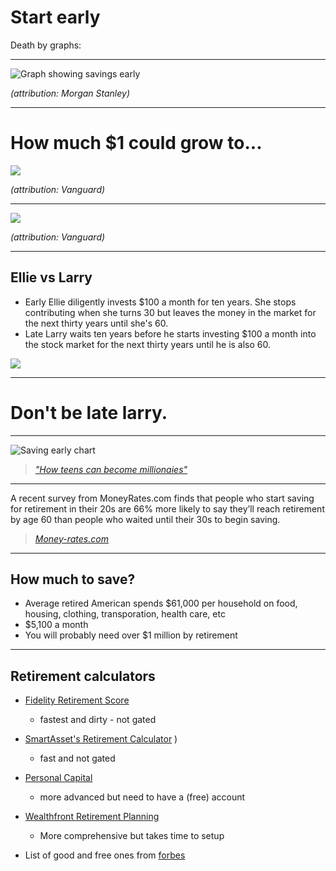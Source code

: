 # Start early

Death by graphs:

---

![Graph showing savings early](https://cdn.lifehack.org/wp-content/uploads/2015/01/screen-shot-2014-03-20-at-6.11.30-pm.jpg)

<cite>(attribution: Morgan Stanley)</cite>

---

# How much $1 could grow to...

![](https://investor.vanguard.com/ts/images/custom/Chart_Retirement_Saving_A_Dollar_002.png)

<cite>(attribution: Vanguard)</cite>

---

![](https://investor.vanguard.com/ts/images/custom/Chart_Retirement_Saving_More_002.png)

<cite>(attribution: Vanguard)</cite>

---

## Ellie vs Larry

- Early Ellie diligently invests $100 a month for ten years. She stops contributing when she turns 30 but leaves the money in the market for the next thirty years until she's 60.
- Late Larry waits ten years before he starts investing $100 a month into the stock market for the next thirty years until he is also 60.

![](https://135706-409518-2-raikfcquaxqncofqfm.stackpathdns.com/wp-content/uploads/2016/01/ellie-vs-larry.png)

---

# Don't be late larry.

---

![Saving early chart](https://cdn.ramseysolutions.net/media/common_images/article_images/ai/ai_115584-2.jpg)

> <cite>["How teens can become millionaies"](https://www.daveramsey.com/blog/how-teens-can-become-millionaires/)</cite>


---

A recent survey from MoneyRates.com finds that people who start saving for retirement in their 20s are 66% more likely to say they’ll reach retirement by age 60 than people who waited until their 30s to begin saving. 

> <cite>[Money-rates.com](http://www.money-rates.com/research-center/early-retirement-savings.htm)</cite>

--- 

## How much to save?

- Average retired American spends $61,000 per household on food, housing, clothing, transporation, health care, etc
- $5,100 a month
- You will probably need over $1 million by retirement

 --- 

 ## Retirement calculators
- [Fidelity Retirement Score](https://www.fidelity.com/calculators-tools/fidelity-retirement-score-tool)
   - fastest and dirty - not gated
  
- [SmartAsset's Retirement Calculator](https://smartasset.com/retirement/retirement-calculator#UQfSwQNwth) )
   - fast and not gated

- [Personal Capital](https://www.personalcapital.com/financial-software/retirement-planner)
  - more advanced but need to have a (free) account
 
- [Wealthfront Retirement Planning](https://www.wealthfront.com/retirement)
  - More comprehensive but takes time to setup

- List of good and free ones from [forbes](https://www.forbes.com/sites/robertberger/2015/07/12/5-excellent-retirement-calculators-and-all-are-free)